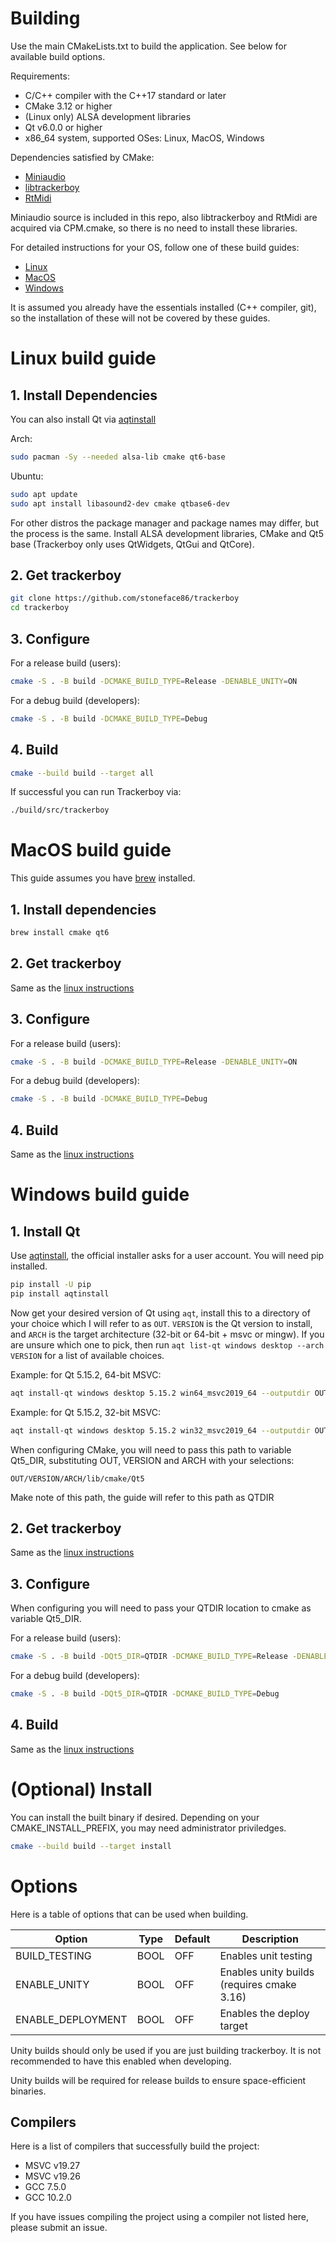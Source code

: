 # Building

Use the main CMakeLists.txt to build the application. See below for available
build options.

Requirements:
 * C/C++ compiler with the C++17 standard or later
 * CMake 3.12 or higher
 * (Linux only) ALSA development libraries
 * Qt v6.0.0 or higher
 * x86_64 system, supported OSes: Linux, MacOS, Windows

Dependencies satisfied by CMake:
 * [Miniaudio](https://github.com/mackron/miniaudio)
 * [libtrackerboy](https://github.com/stoneface86/libtrackerboy/tree/cpp-last)
 * [RtMidi](https://github.com/thestk/rtmidi)

Miniaudio source is included in this repo, also libtrackerboy and RtMidi 
are acquired via CPM.cmake, so there is no need to install these libraries.

For detailed instructions for your OS, follow one of these build guides:
 * [Linux](#linux-build-guide)
 * [MacOS](#macos-build-guide)
 * [Windows](#windows-build-guide)

It is assumed you already have the essentials installed (C++ compiler, git), so
the installation of these will not be covered by these guides.

# Linux build guide

## 1. Install Dependencies

You can also install Qt via [aqtinstall](https://github.com/miurahr/aqtinstall)

Arch:
```sh
sudo pacman -Sy --needed alsa-lib cmake qt6-base
```

Ubuntu:
```sh
sudo apt update
sudo apt install libasound2-dev cmake qtbase6-dev
```

For other distros the package manager and package names may differ, but the
process is the same. Install ALSA development libraries, CMake and Qt5 base
(Trackerboy only uses QtWidgets, QtGui and QtCore).

## 2. Get trackerboy

```sh
git clone https://github.com/stoneface86/trackerboy
cd trackerboy
```

## 3. Configure

For a release build (users):
```sh
cmake -S . -B build -DCMAKE_BUILD_TYPE=Release -DENABLE_UNITY=ON
```

For a debug build (developers):
```sh
cmake -S . -B build -DCMAKE_BUILD_TYPE=Debug
```

## 4. Build

```sh
cmake --build build --target all
```

If successful you can run Trackerboy via:
```sh
./build/src/trackerboy
```

# MacOS build guide

This guide assumes you have [brew](https://brew.sh) installed.

## 1. Install dependencies

```sh
brew install cmake qt6
```

## 2. Get trackerboy

Same as the [linux instructions](#2-get-trackerboy)

## 3. Configure

For a release build (users):
```sh
cmake -S . -B build -DCMAKE_BUILD_TYPE=Release -DENABLE_UNITY=ON
```

For a debug build (developers):
```sh
cmake -S . -B build -DCMAKE_BUILD_TYPE=Debug
```

## 4. Build

Same as the [linux instructions](#4-build)

# Windows build guide

## 1. Install Qt

Use [aqtinstall](https://github.com/miurahr/aqtinstall), the official installer
asks for a user account. You will need pip installed.

```sh
pip install -U pip
pip install aqtinstall
```

Now get your desired version of Qt using `aqt`, install this to a directory of
your choice which I will refer to as `OUT`. `VERSION` is the Qt version to
install, and `ARCH` is the target architecture (32-bit or 64-bit + msvc or
mingw). If you are unsure which one to pick, then run
`aqt list-qt windows desktop --arch VERSION` for a list of available choices.

Example: for Qt 5.15.2, 64-bit MSVC:
```sh
aqt install-qt windows desktop 5.15.2 win64_msvc2019_64 --outputdir OUT
```

Example: for Qt 5.15.2, 32-bit MSVC:
```sh
aqt install-qt windows desktop 5.15.2 win32_msvc2019_64 --outputdir OUT
```

When configuring CMake, you will need to pass this path to variable Qt5_DIR,
substituting OUT, VERSION and ARCH with your selections:
```
OUT/VERSION/ARCH/lib/cmake/Qt5
```

Make note of this path, the guide will refer to this path as QTDIR

## 2. Get trackerboy

Same as the [linux instructions](#2-get-trackerboy)

## 3. Configure

When configuring you will need to pass your QTDIR location to
cmake as variable Qt5_DIR.

For a release build (users):
```sh
cmake -S . -B build -DQt5_DIR=QTDIR -DCMAKE_BUILD_TYPE=Release -DENABLE_UNITY=ON
```

For a debug build (developers):
```sh
cmake -S . -B build -DQt5_DIR=QTDIR -DCMAKE_BUILD_TYPE=Debug
```

## 4. Build

Same as the [linux instructions](#4-build)


# (Optional) Install

You can install the built binary if desired. Depending on your
CMAKE_INSTALL_PREFIX, you may need administrator priviledges.
```sh
cmake --build build --target install
```

# Options

Here is a table of options that can be used when building.

| Option            | Type | Default | Description                                         |
|-------------------|------|---------|-----------------------------------------------------|
| BUILD_TESTING     | BOOL | OFF     | Enables unit testing                                |
| ENABLE_UNITY      | BOOL | OFF     | Enables unity builds (requires cmake 3.16)          |
| ENABLE_DEPLOYMENT | BOOL | OFF     | Enables the deploy target                           |

Unity builds should only be used if you are just building trackerboy. It is
not recommended to have this enabled when developing.

Unity builds will be required for release builds to ensure space-efficient
binaries.

## Compilers

Here is a list of compilers that successfully build the project:
 * MSVC v19.27
 * MSVC v19.26
 * GCC 7.5.0
 * GCC 10.2.0

If you have issues compiling the project using a compiler not listed here,
please submit an issue.
